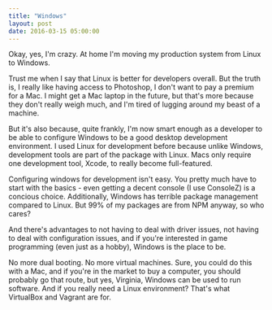 ```yaml
---
title: "Windows"
layout: post
date: 2016-03-15 05:00:00
---
```



Okay, yes, I'm crazy.  At home I'm moving my production system from Linux to Windows.

Trust me when I say that Linux is better for developers overall.  But the truth is, I really like having access to Photoshop, I don't want to pay a premium for a Mac. I might get a Mac laptop in the future, but that's more because they don't really weigh much, and I'm tired of lugging around my beast of a machine.

But it's also because, quite frankly, I'm now smart enough as a developer to be able to configure Windows to be a good desktop development environment.  I used Linux for development before because unlike Windows, development tools are part of the package with Linux.  Macs only require one development tool, Xcode, to really become full-featured.

Configuring windows for development isn't easy. You pretty much have to start with the basics - even getting a decent console (I use ConsoleZ) is a concious choice. Additionally, Windows has terrible package management compared to Linux. But 99% of my packages are from NPM anyway, so who cares?

And there's advantages to not having to deal with driver issues, not having to deal with configuration issues, and if you're interested in game programming (even just as a hobby), Windows is the place to be.

No more dual booting.  No more virtual machines.  Sure, you could do this with a Mac, and if you're in the market to buy a computer, you should probably go that route, but yes, Virginia, Windows can be used to run software.  And if you really need a Linux environment? That's what VirtualBox and Vagrant are for.
